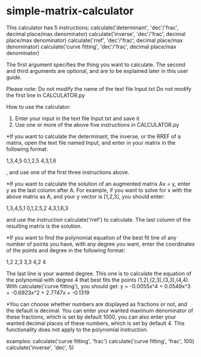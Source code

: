 # simple-matrix-calculator


This calculator has 5 instructions:
calculate('determinant', 'dec'/'frac', decimal place/max denominator)
calculate('inverse', 'dec'/'frac', decimal place/max denominator)
calculate('rref', 'dec'/'frac', decimal place/max denominator)
calculate('curve fitting', 'dec'/'frac', decimal place/max 
denominator)

The first argument specifies the thing you want to calculate.
The second and third arguments are optional, and are to be
explained later in this user guide.

Please note:
Do not modify the name of the text file Input.txt
Do not modify the first line in CALCULATOR.py

How to use the calculator:
1. Enter your input in the text file Input.txt and save it
2. Use one or more of the above five instructions in CALCULATOR.py

*If you want to calculate the determinant, the inverse, or the 
RREF of a matrix, open the text file named Input, and enter in
your matrix in the following format:

1,3,4,5
0,1,2,5
4,3,1,6

, and use one of the first three instructions above.

*If you want to calculate the solution of an augmented matrix
Ax = y, enter y as the last column after A.
For example, if you want to solve for x with the above matrix
as A, and your y vector is [1,2,3], you should enter:

1,3,4,5,1
0,1,2,5,2
4,3,1,6,3

and use the instruction calculate('rref') to calculate.
The last column of the resulting matrix is the solution.

*If you want to find the polynomial equation of the best fit line
of any number of points you have, with any degree you want, 
enter the coordinates of the points and degree in the 
following format:

1,2
2,3
3,3
4,2
4

The last line is your wanted degree.
This one is to calculate the equation of the polynomial with 
degree 4 that best fits the points (1,2),(2,3),(3,3),(4,4).
With calculate('curve fitting'), you should get:
y = -0.0055x^4 + 0.0549x^3 + -0.6923x^2 + 2.7747x + -0.1319

*You can choose whether numbers are displayed as fractions
or not, and the default is decimal. You can enter your
wanted maximum denominator of these fractions, which is set by 
default 1000, you can also enter your wanted decimal places of
these numbers, which is set by default 4.
This functionality does not apply to the polynomial instruction.

examples:
calculate('curve fitting', 'frac')
calculate('curve fitting', 'frac', 100)
calculate('inverse', 'dec', 5)
